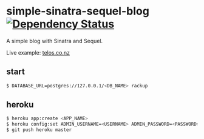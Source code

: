 simple-sinatra-sequel-blog [![Dependency Status](https://gemnasium.com/jamesmoriarty/simple-sinatra-sequel-blog.png)](https://gemnasium.com/jamesmoriarty/simple-sinatra-sequel-blog)
==========================

A simple blog with Sinatra and Sequel. 

Live example: [telos.co.nz](http://telos.co.nz/)

start
-----
```bash
$ DATABASE_URL=postgres://127.0.0.1/<DB_NAME> rackup
```

heroku
------
```bash
$ heroku app:create <APP_NAME>
$ heroku config:set ADMIN_USERNAME=<USERNAME> ADMIN_PASSWORD=<PASSWORD>
$ git push heroku master
```
